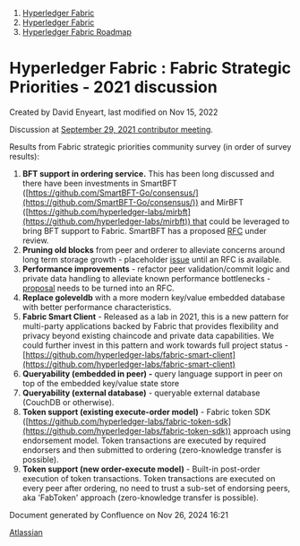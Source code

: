 1. [Hyperledger Fabric](index.html)
2. [Hyperledger Fabric](Hyperledger-Fabric_22839309.html)
3. [Hyperledger Fabric Roadmap](Hyperledger-Fabric-Roadmap_22840386.html)

# Hyperledger Fabric : Fabric Strategic Priorities - 2021 discussion

Created by David Enyeart, last modified on Nov 15, 2022

Discussion at [September 29, 2021 contributor meeting](https://lf-hyperledger.atlassian.net/wiki/download/attachments/22842558/20210929_contributors_meeting.mp4?api=v2).

Results from Fabric strategic priorities community survey (in order of survey results):

1. **BFT support in ordering service.** This has been long discussed and there have been investments in SmartBFT ([https://github.com/SmartBFT-Go/consensus/](https://github.com/SmartBFT-Go/consensus/)) and MirBFT ([https://github.com/hyperledger-labs/mirbft](https://github.com/hyperledger-labs/mirbft)) that could be leveraged to bring BFT support to Fabric. SmartBFT has a proposed [RFC](https://github.com/hyperledger/fabric-rfcs/pull/33) under review.
2. **Pruning old blocks** from peer and orderer to alleviate concerns around long term storage growth - placeholder [issue](https://github.com/hyperledger/fabric/issues/2797) until an RFC is available.
3. **Performance improvements** - refactor peer validation/commit logic and private data handling to alleviate known performance bottlenecks - [proposal](https://docs.google.com/document/d/1BBVA8u-GJ99ZYRT015PAnMVK4_pKv53Y-kiP9lZX8Gc/edit?usp=sharing) needs to be turned into an RFC.
4. **Replace goleveldb** with a more modern key/value embedded database with better performance characteristics.
5. **Fabric Smart Client** - Released as a lab in 2021, this is a new pattern for multi-party applications backed by Fabric that provides flexibility and privacy beyond existing chaincode and private data capabilities. We could further invest in this pattern and work towards full project status - [https://github.com/hyperledger-labs/fabric-smart-client](https://github.com/hyperledger-labs/fabric-smart-client)
6. **Queryability (embedded in peer) -** query language support in peer on top of the embedded key/value state store
7. **Queryability (external database)** - queryable external database (CouchDB or otherwise).
8. **Token support (existing execute-order model)** - Fabric token SDK ([https://github.com/hyperledger-labs/fabric-token-sdk](https://github.com/hyperledger-labs/fabric-token-sdk)) approach using endorsement model. Token transactions are executed by required endorsers and then submitted to ordering (zero-knowledge transfer is possible).
9. **Token support (new order-execute model)** - Built-in post-order execution of token transactions. Token transactions are executed on every peer after ordering, no need to trust a sub-set of endorsing peers, aka 'FabToken' approach (zero-knowledge transfer is possible).

Document generated by Confluence on Nov 26, 2024 16:21

[Atlassian](http://www.atlassian.com/)
